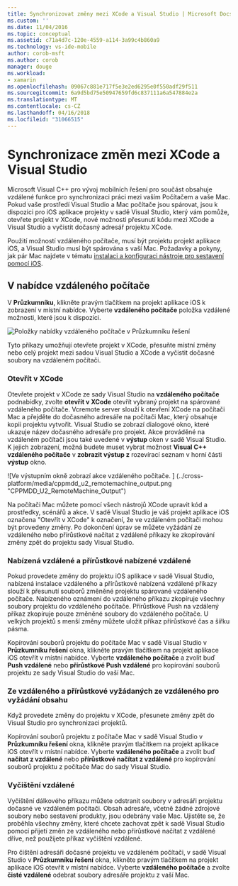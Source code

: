 ```yaml
---
title: Synchronizovat změny mezi XCode a Visual Studio | Microsoft Docs
ms.custom: ''
ms.date: 11/04/2016
ms.topic: conceptual
ms.assetid: c71a4d7c-120e-4559-a114-3a99c4b860a9
ms.technology: vs-ide-mobile
author: corob-msft
ms.author: corob
manager: douge
ms.workload:
- xamarin
ms.openlocfilehash: 09067c881e717f5e3e2ed6295e0f550adf29f511
ms.sourcegitcommit: 6a9d5bd75e50947659fd6c837111a6a547884e2a
ms.translationtype: MT
ms.contentlocale: cs-CZ
ms.lasthandoff: 04/16/2018
ms.locfileid: "31066515"
---
```

# <a name="sync-changes-between-xcode-and-visual-studio"></a>Synchronizace změn mezi XCode a Visual Studio
Microsoft Visual C++ pro vývoj mobilních řešení pro součást obsahuje vzdálené funkce pro synchronizaci práci mezi vaším Počítačem a vaše Mac. Pokud vaše prostředí Visual Studio a Mac počítače jsou spárovat, jsou k dispozici pro iOS aplikace projekty v sadě Visual Studio, který vám pomůže, otevřete projekt v XCode, nové možnosti přesunutí kódu mezi XCode a Visual Studio a vyčistit dočasný adresář projektu XCode.  
  
 Použití možností vzdáleného počítače, musí být projektu projekt aplikace iOS, a Visual Studio musí být spárována s vaší Mac. Požadavky a pokyny, jak pár Mac najdete v tématu [instalaci a konfiguraci nástroje pro sestavení pomocí iOS](../cross-platform/install-and-configure-tools-to-build-using-ios.md).  
  
## <a name="the-remote-machine-menu"></a>V nabídce vzdáleného počítače  
 V **Průzkumníku**, klikněte pravým tlačítkem na projekt aplikace iOS k zobrazení v místní nabídce. Vyberte **vzdáleného počítače** položka vzdálené možnosti, které jsou k dispozici.  
  
 ![Položky nabídky vzdáleného počítače v Průzkumníku řešení](../cross-platform/media/cppmdd_u2_remotemachine_menu.jpg "CPPMDD_U2_RemoteMachine_Menu")  
  
 Tyto příkazy umožňují otevřete projekt v XCode, přesuňte místní změny nebo celý projekt mezi sadou Visual Studio a XCode a vyčistit dočasné soubory na vzdáleném počítači.  
  
### <a name="open-in-xcode"></a>Otevřít v XCode  
 Otevřete projekt v XCode ze sady Visual Studio na **vzdáleného počítače** podnabídky, zvolte **otevřít v XCode** otevřít vybraný projekt na spárované vzdáleného počítače. Vcremote server slouží k otevření XCode na počítači Mac a přejděte do dočasného adresáře na počítači Mac, který obsahuje kopii projektu vytvořit. Visual Studio se zobrazí dialogové okno, které ukazuje název dočasného adresáře pro projekt. Akce prováděné na vzdáleném počítači jsou také uvedené v **výstup** oken v sadě Visual Studio. K jejich zobrazení, možná budete muset vybrat možnost **Visual C++ vzdáleného počítače** v **zobrazit výstup z** rozevírací seznam v horní části **výstup** okno.  
  
 ![Ve výstupním okně zobrazí akce vzdáleného počítače. ] (../cross-platform/media/cppmdd_u2_remotemachine_output.png "CPPMDD_U2_RemoteMachine_Output")  
  
 Na počítači Mac můžete pomocí všech nástrojů XCode upravit kód a prostředky, scénářů a akce. V sadě Visual Studio je váš projekt aplikace iOS označena "Otevřít v XCode" k označení, že ve vzdáleném počítači mohou být provedeny změny. Po dokončení úprav se můžete vyžádání ze vzdáleného nebo přírůstkové načítat z vzdálené příkazy ke zkopírování změny zpět do projektu sady Visual Studio.  
  
### <a name="push-to-remote-and-incremental-push-to-remote"></a>Nabízená vzdálené a přírůstkové nabízené vzdálené  
 Pokud provedete změny do projektu iOS aplikace v sadě Visual Studio, nabízená instalace vzdáleného a přírůstkové nabízená vzdálené příkazy slouží k přesunutí souborů změněné projektu spárované vzdáleného počítače. Nabízeného oznámení do vzdáleného příkazu zkopíruje všechny soubory projektu do vzdáleného počítače. Přírůstkové Push na vzdálený příkaz zkopíruje pouze změněné soubory do vzdáleného počítače. U velkých projektů s menší změny můžete uložit příkaz přírůstkové čas a šířku pásma.  
  
 Kopírování souborů projektu do počítače Mac v sadě Visual Studio v **Průzkumníku řešení** okna, klikněte pravým tlačítkem na projekt aplikace iOS otevřít v místní nabídce. Vyberte **vzdáleného počítače** a zvolit buď **Push vzdálené** nebo **přírůstkové Push vzdálené** pro kopírování souborů projektu ze sady Visual Studio do vaší Mac.  
  
### <a name="pull-from-remote-and-incremental-pull-from-remote"></a>Ze vzdáleného a přírůstkové vyžádaných ze vzdáleného pro vyžádání obsahu  
 Když provedete změny do projektu v XCode, přesunete změny zpět do Visual Studio pro synchronizaci projektů.  
  
 Kopírování souborů projektu z počítače Mac v sadě Visual Studio v **Průzkumníku řešení** okna, klikněte pravým tlačítkem na projekt aplikace iOS otevřít v místní nabídce. Vyberte **vzdáleného počítače** a zvolit buď **načítat z vzdálené** nebo **přírůstkové načítat z vzdálené** pro kopírování souborů projektu z počítače Mac do sady Visual Studio.  
  
### <a name="clean-remote"></a>Vyčištění vzdálené  
 Vyčištění dálkového příkazu můžete odstranit soubory v adresáři projektu dočasné ve vzdáleném počítači. Obsah adresáře, včetně žádné zdrojové soubory nebo sestavení produkty, jsou odebrány vaše Mac. Ujistěte se, že proběhla všechny změny, které chcete zachovat zpět k sadě Visual Studio pomocí přijetí změn ze vzdáleného nebo přírůstkové načítat z vzdálené dříve, než použijete příkaz vyčištění vzdálené.  
  
 Pro čištění adresáři dočasné projektu ve vzdáleném počítači, v sadě Visual Studio v **Průzkumníku řešení** okna, klikněte pravým tlačítkem na projekt aplikace iOS otevřít v místní nabídce. Vyberte **vzdáleného počítače** a zvolte **čisté vzdálené** odebrat soubory adresáře projektu z vaší Mac.